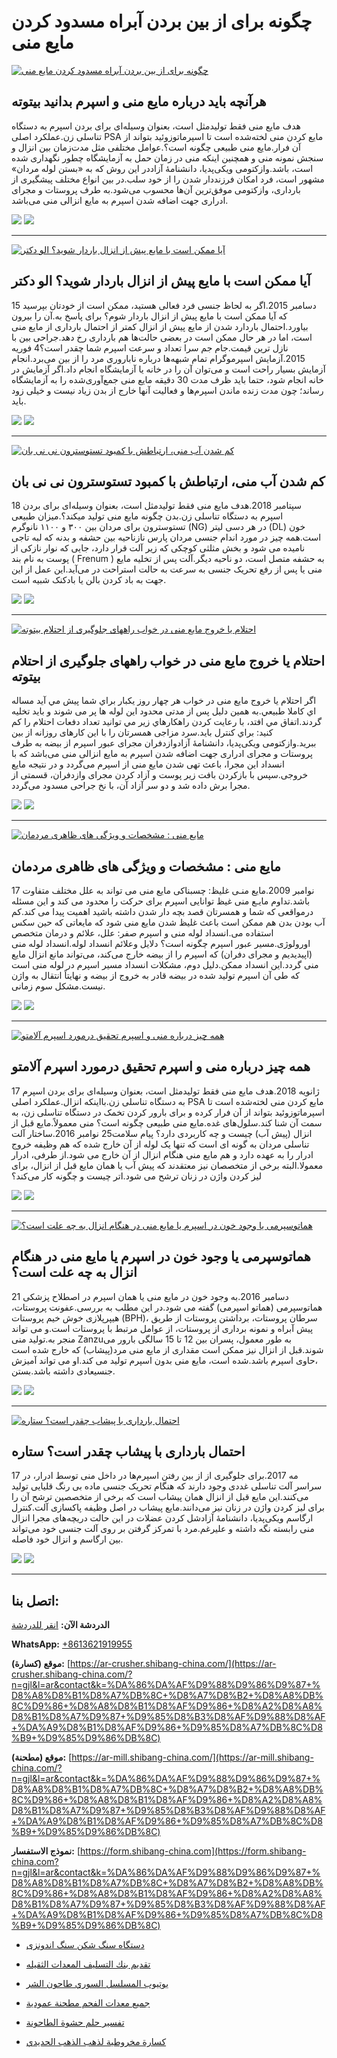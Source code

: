# چگونه برای از بین بردن آبراه مسدود کردن مایع منی

<a href="https://swt.shibang-china.com/?n=gjl&l=ar&img&k=%DA%86%DA%AF%D9%88%D9%86%D9%87+%D8%A8%D8%B1%D8%A7%DB%8C+%D8%A7%D8%B2+%D8%A8%DB%8C%D9%86+%D8%A8%D8%B1%D8%AF%D9%86+%D8%A2%D8%A8%D8%B1%D8%A7%D9%87+%D9%85%D8%B3%D8%AF%D9%88%D8%AF+%DA%A9%D8%B1%D8%AF%D9%86+%D9%85%D8%A7%DB%8C%D8%B9+%D9%85%D9%86%DB%8C" target="_blank">![چگونه برای از بین بردن آبراه مسدود کردن مایع منی](http://static.shibang-china.com/all-800x300/653.jpg)</a>

## هرآنچه باید درباره مایع منی و اسپرم بدانید بیتوته
هدف مایع منی فقط تولیدمثل است، بعنوان وسیله‌ای برای بردن اسپرم به دستگاه تناسلی زن.عملکرد اصلی PSA مایع کردن منی لخته‌شده است تا اسپرماتوزوئید بتواند از آن فرار.مایع منی طبیعی چگونه است؟.عوامل مختلفی مثل مدت‌زمان بین انزال و سنجش نمونه منی و همچنین اینکه منی در زمان حمل به آزمایشگاه چطور نگهداری شده است، باشد.وازکتومی ویکی‌پدیا، دانشنامهٔ آزاددر این روش که به «بستن لوله مردان» مشهور است، فرد امکان فرزنددار شدن را از خود سلب.در بین انواع مختلف پیشگیری از بارداری، وازکتومی موفق‌ترین آن‌ها محسوب می‌شود.به طرف پروستات و مجرای ادراری جهت اضافه شدن اسپرم به مایع انزالی منی می‌باشد.


<a href="https://whatsapp.shibangsoft.com/WhatsApp.php" target="_blank" title="WhatsApp">![](http://static.shibang-china.com/icon/whatsapp.png)</a> <a href="https://swt.shibang-china.com/?n=gjl&l=ar&icon&k=%DA%86%DA%AF%D9%88%D9%86%D9%87+%D8%A8%D8%B1%D8%A7%DB%8C+%D8%A7%D8%B2+%D8%A8%DB%8C%D9%86+%D8%A8%D8%B1%D8%AF%D9%86+%D8%A2%D8%A8%D8%B1%D8%A7%D9%87+%D9%85%D8%B3%D8%AF%D9%88%D8%AF+%DA%A9%D8%B1%D8%AF%D9%86+%D9%85%D8%A7%DB%8C%D8%B9+%D9%85%D9%86%DB%8C" target="_blank">![](http://static.shibang-china.com/icon/chat-ar.png)</a>

---

<a href="https://swt.shibang-china.com/?n=gjl&l=ar&img&k=%DA%86%DA%AF%D9%88%D9%86%D9%87+%D8%A8%D8%B1%D8%A7%DB%8C+%D8%A7%D8%B2+%D8%A8%DB%8C%D9%86+%D8%A8%D8%B1%D8%AF%D9%86+%D8%A2%D8%A8%D8%B1%D8%A7%D9%87+%D9%85%D8%B3%D8%AF%D9%88%D8%AF+%DA%A9%D8%B1%D8%AF%D9%86+%D9%85%D8%A7%DB%8C%D8%B9+%D9%85%D9%86%DB%8C" target="_blank">![آیا ممکن است با مایع پیش از انزال باردار شوید؟ الو دکتر](http://static.shibang-china.com/all-800x300/752.jpg)</a>

## آیا ممکن است با مایع پیش از انزال باردار شوید؟ الو دکتر
15 دسامبر 2015.اگر به لحاظ جنسی فرد فعالی هستید، ممکن است از خودتان بپرسید که آیا ممکن است با مایع پیش از انزال باردار شوم؟ برای پاسخ به.آن را بیرون بیاورد.احتمال باردارد شدن از مایع پیش از انزال کمتر از احتمال بارداری از مایع منی است، اما در هر حال ممکن است در بعضی حالت‌ها هم بارداری رخ دهد.جراحی بین با نازل ترین قیمت.جام جم سرا تعداد و سرعت اسپرم شما چقدر است؟4 فوریه 2015.آزمایش اسپرموگرام تمام شبهه‌ها درباره ناباروری مرد را از بین می‌برد.انجام آزمایش بسیار راحت است و می‌توان آن را در خانه یا آزمایشگاه انجام داد.اگر آزمایش در خانه انجام شود، حتما باید ظرف مدت 30 دقیقه مایع منی جمع‌آوری‌شده را به آزمایشگاه رساند؛ چون مدت زنده ماندن اسپرم‌ها و فعالیت آنها خارج از بدن زیاد نیست و خیلی زود باید.


<a href="https://whatsapp.shibangsoft.com/WhatsApp.php" target="_blank" title="WhatsApp">![](http://static.shibang-china.com/icon/whatsapp.png)</a> <a href="https://swt.shibang-china.com/?n=gjl&l=ar&icon&k=%DA%86%DA%AF%D9%88%D9%86%D9%87+%D8%A8%D8%B1%D8%A7%DB%8C+%D8%A7%D8%B2+%D8%A8%DB%8C%D9%86+%D8%A8%D8%B1%D8%AF%D9%86+%D8%A2%D8%A8%D8%B1%D8%A7%D9%87+%D9%85%D8%B3%D8%AF%D9%88%D8%AF+%DA%A9%D8%B1%D8%AF%D9%86+%D9%85%D8%A7%DB%8C%D8%B9+%D9%85%D9%86%DB%8C" target="_blank">![](http://static.shibang-china.com/icon/chat-ar.png)</a>

---

<a href="https://swt.shibang-china.com/?n=gjl&l=ar&img&k=%DA%86%DA%AF%D9%88%D9%86%D9%87+%D8%A8%D8%B1%D8%A7%DB%8C+%D8%A7%D8%B2+%D8%A8%DB%8C%D9%86+%D8%A8%D8%B1%D8%AF%D9%86+%D8%A2%D8%A8%D8%B1%D8%A7%D9%87+%D9%85%D8%B3%D8%AF%D9%88%D8%AF+%DA%A9%D8%B1%D8%AF%D9%86+%D9%85%D8%A7%DB%8C%D8%B9+%D9%85%D9%86%DB%8C" target="_blank">![کم شدن آب منی، ارتباطش با کمبود تستوسترون نی نی بان](http://static.shibang-china.com/all-800x300/546.jpg)</a>

## کم شدن آب منی، ارتباطش با کمبود تستوسترون نی نی بان
18 سپتامبر 2018.هدف مایع منی فقط تولیدمثل است، بعنوان وسیله‌ای برای بردن اسپرم به دستگاه تناسلی زن.بدن چگونه مایع منی تولید میکند؟.میزان طبیعی تستوسترون برای مردان بین ۳۰۰ و ۱۱۰۰ نانوگرم (NG) در هر دسی لیتر (DL) خون است.همه چیز در مورد اندام جنسی مردان پارس نازناحیه بین حشفه و بدنه که لبه تاجی نامیده می شود و بخش مثلثی کوچکی که زیر آلت قرار دارد، جایی که نوار نازکی از پوست به نام بند ( Frenum ) به حشفه متصل است، دو ناحیه دیگر.آلت پس از تخلیه مایع منی یا پس از رفع تحریک جنسی به سرعت به حالت استراحت در می‌آید.این عمل از این جهت به باد کردن بالن یا بادکنک شبیه است.


<a href="https://whatsapp.shibangsoft.com/WhatsApp.php" target="_blank" title="WhatsApp">![](http://static.shibang-china.com/icon/whatsapp.png)</a> <a href="https://swt.shibang-china.com/?n=gjl&l=ar&icon&k=%DA%86%DA%AF%D9%88%D9%86%D9%87+%D8%A8%D8%B1%D8%A7%DB%8C+%D8%A7%D8%B2+%D8%A8%DB%8C%D9%86+%D8%A8%D8%B1%D8%AF%D9%86+%D8%A2%D8%A8%D8%B1%D8%A7%D9%87+%D9%85%D8%B3%D8%AF%D9%88%D8%AF+%DA%A9%D8%B1%D8%AF%D9%86+%D9%85%D8%A7%DB%8C%D8%B9+%D9%85%D9%86%DB%8C" target="_blank">![](http://static.shibang-china.com/icon/chat-ar.png)</a>

---

<a href="https://swt.shibang-china.com/?n=gjl&l=ar&img&k=%DA%86%DA%AF%D9%88%D9%86%D9%87+%D8%A8%D8%B1%D8%A7%DB%8C+%D8%A7%D8%B2+%D8%A8%DB%8C%D9%86+%D8%A8%D8%B1%D8%AF%D9%86+%D8%A2%D8%A8%D8%B1%D8%A7%D9%87+%D9%85%D8%B3%D8%AF%D9%88%D8%AF+%DA%A9%D8%B1%D8%AF%D9%86+%D9%85%D8%A7%DB%8C%D8%B9+%D9%85%D9%86%DB%8C" target="_blank">![احتلام یا خروج مایع منی در خواب راههای جلوگیری از احتلام بیتوته](http://static.shibang-china.com/all-800x300/737.jpg)</a>

## احتلام یا خروج مایع منی در خواب راههای جلوگیری از احتلام بیتوته
اگر احتلام یا خروج مایع منی در خواب هر چهار روز يكبار براي شما پيش مي آيد مساله اي كاملا طبيعي.به همین دلیل پس از مدتی محدود این لوله ها پر می شوند و باید تخلیه گردند.اتفاق مي افتد، با رعايت كردن راهكارهاي زير مي توانيد تعداد دفعات احتلام را كم كنيد: براي كنترل بايد.سرد مزاجی همسرتان را با این کارهای روزانه از بین ببرید.وازکتومی ویکی‌پدیا، دانشنامهٔ آزادوازدفران مجرای عبور اسپرم از بیضه به طرف پروستات و مجرای ادراری جهت اضافه شدن اسپرم به مایع انزالی منی می‌باشد که با انسداد این مجرا، باعث تهی شدن مایع منی از اسپرم می‌گردد و در نتیجه مایع خروجی.سپس با بازکردن بافت زیر پوست و آزاد کردن مجرای وازدفران، قسمتی از مجرا برش داده شد و دو سر آزاد آن، با نخ جراحی مسدود می‌گردد.


<a href="https://whatsapp.shibangsoft.com/WhatsApp.php" target="_blank" title="WhatsApp">![](http://static.shibang-china.com/icon/whatsapp.png)</a> <a href="https://swt.shibang-china.com/?n=gjl&l=ar&icon&k=%DA%86%DA%AF%D9%88%D9%86%D9%87+%D8%A8%D8%B1%D8%A7%DB%8C+%D8%A7%D8%B2+%D8%A8%DB%8C%D9%86+%D8%A8%D8%B1%D8%AF%D9%86+%D8%A2%D8%A8%D8%B1%D8%A7%D9%87+%D9%85%D8%B3%D8%AF%D9%88%D8%AF+%DA%A9%D8%B1%D8%AF%D9%86+%D9%85%D8%A7%DB%8C%D8%B9+%D9%85%D9%86%DB%8C" target="_blank">![](http://static.shibang-china.com/icon/chat-ar.png)</a>

---

<a href="https://swt.shibang-china.com/?n=gjl&l=ar&img&k=%DA%86%DA%AF%D9%88%D9%86%D9%87+%D8%A8%D8%B1%D8%A7%DB%8C+%D8%A7%D8%B2+%D8%A8%DB%8C%D9%86+%D8%A8%D8%B1%D8%AF%D9%86+%D8%A2%D8%A8%D8%B1%D8%A7%D9%87+%D9%85%D8%B3%D8%AF%D9%88%D8%AF+%DA%A9%D8%B1%D8%AF%D9%86+%D9%85%D8%A7%DB%8C%D8%B9+%D9%85%D9%86%DB%8C" target="_blank">![مایع منی : مشخصات و ویژگی های ظاهری مردمان](http://static.shibang-china.com/all-800x300/644.jpg)</a>

## مایع منی : مشخصات و ویژگی های ظاهری مردمان
17 نوامبر 2009.مایع منـی غلیظ: چسبناکی مایع منی می تواند به علل مختلف متفاوت باشد.تداوم مایـع منی غیظ توانایی اسپرم برای حرکت را محدود می کند و این مسئله درمواقعی که شما و همسرتان قصد بچه دار شدن داشته باشید اهمیت پیدا می کند.کم آب بودن بدن هم ممکن است باعث غلیظ شدن مایع منی شود که مایعاتی که حین سکس استفاده می.انسداد لوله منی و اسپرم صفر: علل، علائم و درمان متخصص اورولوژی.مسیر عبور اسپرم چگونه است؟ دلایل وعلائم انسداد لوله.انسداد لوله منی (اپیدیدیم و مجرای دفران) که اسپرم را از بیضه خارج می‌کند، می‌تواند مانع انزال مایع منی گردد.این انسداد ممکن.دلیل دوم، مشکلات انسداد مسیر اسپرم در لوله منی است که طی آن اسپرم تولید شده در بیضه قادر به خروج از بیضه و نهایتاً انتقال به واژن نیست.مشکل سوم زمانی.


<a href="https://whatsapp.shibangsoft.com/WhatsApp.php" target="_blank" title="WhatsApp">![](http://static.shibang-china.com/icon/whatsapp.png)</a> <a href="https://swt.shibang-china.com/?n=gjl&l=ar&icon&k=%DA%86%DA%AF%D9%88%D9%86%D9%87+%D8%A8%D8%B1%D8%A7%DB%8C+%D8%A7%D8%B2+%D8%A8%DB%8C%D9%86+%D8%A8%D8%B1%D8%AF%D9%86+%D8%A2%D8%A8%D8%B1%D8%A7%D9%87+%D9%85%D8%B3%D8%AF%D9%88%D8%AF+%DA%A9%D8%B1%D8%AF%D9%86+%D9%85%D8%A7%DB%8C%D8%B9+%D9%85%D9%86%DB%8C" target="_blank">![](http://static.shibang-china.com/icon/chat-ar.png)</a>

---

<a href="https://swt.shibang-china.com/?n=gjl&l=ar&img&k=%DA%86%DA%AF%D9%88%D9%86%D9%87+%D8%A8%D8%B1%D8%A7%DB%8C+%D8%A7%D8%B2+%D8%A8%DB%8C%D9%86+%D8%A8%D8%B1%D8%AF%D9%86+%D8%A2%D8%A8%D8%B1%D8%A7%D9%87+%D9%85%D8%B3%D8%AF%D9%88%D8%AF+%DA%A9%D8%B1%D8%AF%D9%86+%D9%85%D8%A7%DB%8C%D8%B9+%D9%85%D9%86%DB%8C" target="_blank">![همه چیز درباره منی و اسپرم تحقیق درمورد اسپرم آلامتو](http://static.shibang-china.com/all-800x300/518.jpg)</a>

## همه چیز درباره منی و اسپرم تحقیق درمورد اسپرم آلامتو
17 ژانويه 2018.هدف مایع منی فقط تولیدمثل است، بعنوان وسیله‌ای برای بردن اسپرم به دستگاه تناسلی زن.بااینکه انزال.عملکرد اصلی PSA مایع کردن منی لخته‌شده است تا اسپرماتوزوئید بتواند از آن فرار کرده و برای بارور کردن تخمک در دستگاه تناسلی زن، به سمت آن شنا کند.سلول‌های غده.مایع منی طبیعی چگونه است؟ منی معمولاً.مایع قبل از انزال (پیش آب) چیست و چه کاربردی دارد؟ پیام سلامت25 نوامبر 2016.ساختار آلت تناسلی مردان به گونه ای است که تنها یک لوله از آن خارج شده که هم وظیفه خروج ادرار را به عهده دارد و هم مایع منی هنگام انزال از آن خارج می شود.از طرفی، ادرار معمولا.البته برخی از متخصصان نیز معتقدند که پیش آب یا همان مایع قبل از انزال، برای لیز کردن واژن در زنان ترشح می شود.اتر چیست و چگونه کار می‌کند؟


<a href="https://whatsapp.shibangsoft.com/WhatsApp.php" target="_blank" title="WhatsApp">![](http://static.shibang-china.com/icon/whatsapp.png)</a> <a href="https://swt.shibang-china.com/?n=gjl&l=ar&icon&k=%DA%86%DA%AF%D9%88%D9%86%D9%87+%D8%A8%D8%B1%D8%A7%DB%8C+%D8%A7%D8%B2+%D8%A8%DB%8C%D9%86+%D8%A8%D8%B1%D8%AF%D9%86+%D8%A2%D8%A8%D8%B1%D8%A7%D9%87+%D9%85%D8%B3%D8%AF%D9%88%D8%AF+%DA%A9%D8%B1%D8%AF%D9%86+%D9%85%D8%A7%DB%8C%D8%B9+%D9%85%D9%86%DB%8C" target="_blank">![](http://static.shibang-china.com/icon/chat-ar.png)</a>

---

<a href="https://swt.shibang-china.com/?n=gjl&l=ar&img&k=%DA%86%DA%AF%D9%88%D9%86%D9%87+%D8%A8%D8%B1%D8%A7%DB%8C+%D8%A7%D8%B2+%D8%A8%DB%8C%D9%86+%D8%A8%D8%B1%D8%AF%D9%86+%D8%A2%D8%A8%D8%B1%D8%A7%D9%87+%D9%85%D8%B3%D8%AF%D9%88%D8%AF+%DA%A9%D8%B1%D8%AF%D9%86+%D9%85%D8%A7%DB%8C%D8%B9+%D9%85%D9%86%DB%8C" target="_blank">![هماتوسپرمی یا وجود خون در اسپرم یا مایع منی در هنگام انزال به چه علت است؟](http://static.shibang-china.com/all-800x300/1523.jpg)</a>

## هماتوسپرمی یا وجود خون در اسپرم یا مایع منی در هنگام انزال به چه علت است؟
21 دسامبر 2016.به وجود خون در مایع منی یا همان اسپرم در اصطلاح پزشکی هماتوسپرمی (هماتو اسپرمی) گفته می شود.در این مطلب به بررسی.عفونت پروستات، هیپرپلازی خوش خیم پروستات (BPH)، سرطان پروستات، برداشتن پروستات از طریق پیش آبراه و نمونه برداری از پروستات، از عوامل مرتبط با پروستات است.و می تواند منجر به.تولید منی Zanzuبه طور معمول، پسران بین 12 تا 15 سالگی بارور می شوند.قبل از انزال نیز ممکن است مقداری از مایع منی مرد(پیشاب) که خارج شده است ،حاوی اسپرم باشد.شده است، مایع منی بدون اسپرم تولید می کند.او می تواند آمیزش جنسیعادی داشته باشد.بستن.


<a href="https://whatsapp.shibangsoft.com/WhatsApp.php" target="_blank" title="WhatsApp">![](http://static.shibang-china.com/icon/whatsapp.png)</a> <a href="https://swt.shibang-china.com/?n=gjl&l=ar&icon&k=%DA%86%DA%AF%D9%88%D9%86%D9%87+%D8%A8%D8%B1%D8%A7%DB%8C+%D8%A7%D8%B2+%D8%A8%DB%8C%D9%86+%D8%A8%D8%B1%D8%AF%D9%86+%D8%A2%D8%A8%D8%B1%D8%A7%D9%87+%D9%85%D8%B3%D8%AF%D9%88%D8%AF+%DA%A9%D8%B1%D8%AF%D9%86+%D9%85%D8%A7%DB%8C%D8%B9+%D9%85%D9%86%DB%8C" target="_blank">![](http://static.shibang-china.com/icon/chat-ar.png)</a>

---

<a href="https://swt.shibang-china.com/?n=gjl&l=ar&img&k=%DA%86%DA%AF%D9%88%D9%86%D9%87+%D8%A8%D8%B1%D8%A7%DB%8C+%D8%A7%D8%B2+%D8%A8%DB%8C%D9%86+%D8%A8%D8%B1%D8%AF%D9%86+%D8%A2%D8%A8%D8%B1%D8%A7%D9%87+%D9%85%D8%B3%D8%AF%D9%88%D8%AF+%DA%A9%D8%B1%D8%AF%D9%86+%D9%85%D8%A7%DB%8C%D8%B9+%D9%85%D9%86%DB%8C" target="_blank">![احتمال بارداری با پیشاب چقدر است؟ ستاره](http://static.shibang-china.com/all-800x300/460.jpg)</a>

## احتمال بارداری با پیشاب چقدر است؟ ستاره
17 مه 2017.برای جلوگیری از از بین رفتن اسپرم‌ها در داخل منی توسط ادرار، در سراسر آلت تناسلی غددی وجود دارند که هنگام تحریک جنسی ماده بی رنگ قلیایی تولید می‌کنند.این مایع قبل از انزال همان پیشاب است که برخی از متخصصین ترشح آن را برای لیز کردن واژن در زنان نیز می‌دانند.مایع پیشاب در اصل وظیفه پاکسازی آلت.کنترل ارگاسم ویکی‌پدیا، دانشنامهٔ آزادشل کردن عضلات در این حالت دریچه‌های مجرا انزال منی رابسته نگه داشته و علیرغم.مرد با تمرکز گرفتن بر روی آلت جنسی خود می‌تواند بین ارگاسم و انزال خود فاصله.


<a href="https://whatsapp.shibangsoft.com/WhatsApp.php" target="_blank" title="WhatsApp">![](http://static.shibang-china.com/icon/whatsapp.png)</a> <a href="https://swt.shibang-china.com/?n=gjl&l=ar&icon&k=%DA%86%DA%AF%D9%88%D9%86%D9%87+%D8%A8%D8%B1%D8%A7%DB%8C+%D8%A7%D8%B2+%D8%A8%DB%8C%D9%86+%D8%A8%D8%B1%D8%AF%D9%86+%D8%A2%D8%A8%D8%B1%D8%A7%D9%87+%D9%85%D8%B3%D8%AF%D9%88%D8%AF+%DA%A9%D8%B1%D8%AF%D9%86+%D9%85%D8%A7%DB%8C%D8%B9+%D9%85%D9%86%DB%8C" target="_blank">![](http://static.shibang-china.com/icon/chat-ar.png)</a>

---
## اتصل بنا:

**الدردشة الآن:** [انقر للدردشة](https://swt.shibang-china.com?n=gjl&l=ar&contact&k=%DA%86%DA%AF%D9%88%D9%86%D9%87+%D8%A8%D8%B1%D8%A7%DB%8C+%D8%A7%D8%B2+%D8%A8%DB%8C%D9%86+%D8%A8%D8%B1%D8%AF%D9%86+%D8%A2%D8%A8%D8%B1%D8%A7%D9%87+%D9%85%D8%B3%D8%AF%D9%88%D8%AF+%DA%A9%D8%B1%D8%AF%D9%86+%D9%85%D8%A7%DB%8C%D8%B9+%D9%85%D9%86%DB%8C)

**WhatsApp:**  [+8613621919955](https://whatsapp.shibangsoft.com/WhatsApp.php)

**موقع (كسارة):** [https://ar-crusher.shibang-china.com/](https://ar-crusher.shibang-china.com/?n=gjl&l=ar&contact&k=%DA%86%DA%AF%D9%88%D9%86%D9%87+%D8%A8%D8%B1%D8%A7%DB%8C+%D8%A7%D8%B2+%D8%A8%DB%8C%D9%86+%D8%A8%D8%B1%D8%AF%D9%86+%D8%A2%D8%A8%D8%B1%D8%A7%D9%87+%D9%85%D8%B3%D8%AF%D9%88%D8%AF+%DA%A9%D8%B1%D8%AF%D9%86+%D9%85%D8%A7%DB%8C%D8%B9+%D9%85%D9%86%DB%8C)

**موقع (مطحنة):** [https://ar-mill.shibang-china.com/](https://ar-mill.shibang-china.com/?n=gjl&l=ar&contact&k=%DA%86%DA%AF%D9%88%D9%86%D9%87+%D8%A8%D8%B1%D8%A7%DB%8C+%D8%A7%D8%B2+%D8%A8%DB%8C%D9%86+%D8%A8%D8%B1%D8%AF%D9%86+%D8%A2%D8%A8%D8%B1%D8%A7%D9%87+%D9%85%D8%B3%D8%AF%D9%88%D8%AF+%DA%A9%D8%B1%D8%AF%D9%86+%D9%85%D8%A7%DB%8C%D8%B9+%D9%85%D9%86%DB%8C)

**نموذج الاستفسار:** [https://form.shibang-china.com](https://form.shibang-china.com?n=gjl&l=ar&contact&k=%DA%86%DA%AF%D9%88%D9%86%D9%87+%D8%A8%D8%B1%D8%A7%DB%8C+%D8%A7%D8%B2+%D8%A8%DB%8C%D9%86+%D8%A8%D8%B1%D8%AF%D9%86+%D8%A2%D8%A8%D8%B1%D8%A7%D9%87+%D9%85%D8%B3%D8%AF%D9%88%D8%AF+%DA%A9%D8%B1%D8%AF%D9%86+%D9%85%D8%A7%DB%8C%D8%B9+%D9%85%D9%86%DB%8C)

* [دستگاه سنگ شکن سنگ اندونزی](../39/%D8%AF%D8%B3%D8%AA%DA%AF%D8%A7%D9%87%20%D8%B3%D9%86%DA%AF%20%D8%B4%DA%A9%D9%86%20%D8%B3%D9%86%DA%AF%20%D8%A7%D9%86%D8%AF%D9%88%D9%86%D8%B2%DB%8C.md)

* [تقديم بنك التسليف المعدات الثقيله](../36/%D8%AA%D9%82%D8%AF%D9%8A%D9%85%20%D8%A8%D9%86%D9%83%20%D8%A7%D9%84%D8%AA%D8%B3%D9%84%D9%8A%D9%81%20%D8%A7%D9%84%D9%85%D8%B9%D8%AF%D8%A7%D8%AA%20%D8%A7%D9%84%D8%AB%D9%82%D9%8A%D9%84%D9%87.md)

* [يوتيوب المسلسل السوري طاحون الشر](../36/%D9%8A%D9%88%D8%AA%D9%8A%D9%88%D8%A8%20%D8%A7%D9%84%D9%85%D8%B3%D9%84%D8%B3%D9%84%20%D8%A7%D9%84%D8%B3%D9%88%D8%B1%D9%8A%20%D8%B7%D8%A7%D8%AD%D9%88%D9%86%20%D8%A7%D9%84%D8%B4%D8%B1.md)

* [جميع معدات الفحم مطحنة عمودية](../40/%D8%AC%D9%85%D9%8A%D8%B9%20%D9%85%D8%B9%D8%AF%D8%A7%D8%AA%20%D8%A7%D9%84%D9%81%D8%AD%D9%85%20%D9%85%D8%B7%D8%AD%D9%86%D8%A9%20%D8%B9%D9%85%D9%88%D8%AF%D9%8A%D8%A9.md)

* [تفسير حلم حشوة الطاحونة](../37/%D8%AA%D9%81%D8%B3%D9%8A%D8%B1%20%D8%AD%D9%84%D9%85%20%D8%AD%D8%B4%D9%88%D8%A9%20%D8%A7%D9%84%D8%B7%D8%A7%D8%AD%D9%88%D9%86%D8%A9.md)

* [كسارة مخروطية لذهب الذهب الحديدي](../39/%D9%83%D8%B3%D8%A7%D8%B1%D8%A9%20%D9%85%D8%AE%D8%B1%D9%88%D8%B7%D9%8A%D8%A9%20%D9%84%D8%B0%D9%87%D8%A8%20%D8%A7%D9%84%D8%B0%D9%87%D8%A8%20%D8%A7%D9%84%D8%AD%D8%AF%D9%8A%D8%AF%D9%8A.md)